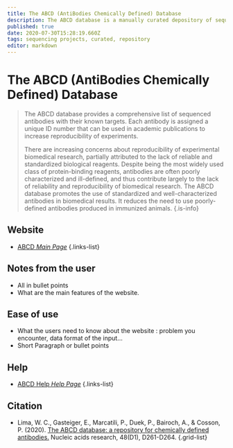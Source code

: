 ```yaml
---
title: The ABCD (AntiBodies Chemically Defined) Database
description: The ABCD database is a manually curated depository of sequenced antibodies.
published: true
date: 2020-07-30T15:28:19.660Z
tags: sequencing projects, curated, repository
editor: markdown
---
```


# The ABCD (AntiBodies Chemically Defined) Database

> The ABCD database provides a comprehensive list of sequenced antibodies with their known targets. Each antibody is assigned a unique ID number that can be used in academic publications to increase reproducibility of experiments.
>
> There are increasing concerns about reproducibility of experimental biomedical research, partially attributed to the lack of reliable and standardized biological reagents. Despite being the most widely used class of protein-binding reagents, antibodies are often poorly characterized and ill-defined, and thus contribute largely to the lack of reliability and reproducibility of biomedical research. The ABCD database promotes the use of standardized and well-characterized antibodies in biomedical results. It reduces the need to use poorly-defined antibodies produced in immunized animals.
{.is-info}
 

## Website 

- [ABCD *Main Page*](https://web.expasy.org/abcd/)
 {.links-list}


 ## Notes from the user
 
 - All in bullet points
 - What are the main features of the website.

 
 ## Ease of use

- What the users need to know about the website : problem you encounter, data format of the input...
- Short Paragraph or bullet points


## Help

- [ABCD Help *Help Page*](https://web.expasy.org/abcd/faq.html)
 {.links-list}


## Citation 

- Lima, W. C., Gasteiger, E., Marcatili, P., Duek, P., Bairoch, A., & Cosson, P. (2020). [The ABCD database: a repository for chemically defined antibodies.](https://academic.oup.com/nar/article/48/D1/D261/5549708) Nucleic acids research, 48(D1), D261-D264.
{.grid-list}

